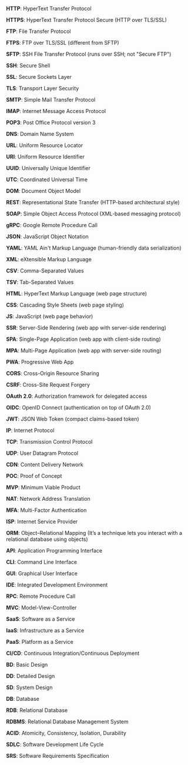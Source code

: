 
**HTTP**: HyperText Transfer Protocol

**HTTPS**: HyperText Transfer Protocol Secure (HTTP over TLS/SSL)

**FTP**: File Transfer Protocol

**FTPS**: FTP over TLS/SSL (different from SFTP)

**SFTP**: SSH File Transfer Protocol (runs over SSH; not "Secure FTP")

**SSH**: Secure Shell

**SSL**: Secure Sockets Layer

**TLS**: Transport Layer Security

**SMTP**: Simple Mail Transfer Protocol

**IMAP**: Internet Message Access Protocol

**POP3**: Post Office Protocol version 3

**DNS**: Domain Name System

**URL**: Uniform Resource Locator

**URI**: Uniform Resource Identifier

**UUID**: Universally Unique Identifier

**UTC**: Coordinated Universal Time

**DOM**: Document Object Model

**REST**: Representational State Transfer (HTTP-based architectural style)

**SOAP**: Simple Object Access Protocol (XML-based messaging protocol)

**gRPC**: Google Remote Procedure Call

**JSON**: JavaScript Object Notation

**YAML**: YAML Ain't Markup Language (human-friendly data serialization)

**XML**: eXtensible Markup Language

**CSV**: Comma-Separated Values

**TSV**: Tab-Separated Values

**HTML**: HyperText Markup Language (web page structure)

**CSS**: Cascading Style Sheets (web page styling)

**JS**: JavaScript (web page behavior)

**SSR**: Server-Side Rendering (web app with server-side rendering)

**SPA**: Single-Page Application (web app with client-side routing)

**MPA**: Multi-Page Application (web app with server-side routing)

**PWA**: Progressive Web App

**CORS**: Cross-Origin Resource Sharing

**CSRF**: Cross-Site Request Forgery

**OAuth 2.0**: Authorization framework for delegated access

**OIDC**: OpenID Connect (authentication on top of OAuth 2.0)

**JWT**: JSON Web Token (compact claims-based token)

**IP**: Internet Protocol

**TCP**: Transmission Control Protocol

**UDP**: User Datagram Protocol

**CDN**: Content Delivery Network

**POC**: Proof of Concept

**MVP**: Minimum Viable Product

**NAT**: Network Address Translation

**MFA**: Multi-Factor Authentication

**ISP**: Internet Service Provider

**ORM**: Object–Relational Mapping (It’s a technique lets you interact with a relational database using objects)

**API**: Application Programming Interface

**CLI**: Command Line Interface

**GUI**: Graphical User Interface

**IDE**: Integrated Development Environment

**RPC**: Remote Procedure Call

**MVC**: Model-View-Controller

**SaaS**: Software as a Service

**IaaS**: Infrastructure as a Service

**PaaS**: Platform as a Service

**CI/CD**: Continuous Integration/Continuous Deployment

**BD**: Basic Design

**DD**: Detailed Design

**SD**: System Design

**DB**: Database

**RDB**: Relational Database

**RDBMS**: Relational Database Management System

**ACID**: Atomicity, Consistency, Isolation, Durability

**SDLC**: Software Development Life Cycle

**SRS**: Software Requirements Specification